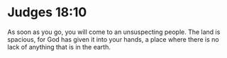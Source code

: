 # Judges 18:10

As soon as you go, you will come to an unsuspecting people. The land is spacious, for God has given it into your hands, a place where there is no lack of anything that is in the earth.
